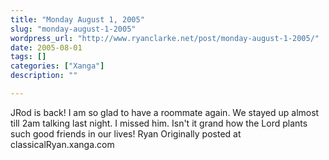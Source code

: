 ```yaml
---
title: "Monday August 1, 2005"
slug: "monday-august-1-2005"
wordpress_url: "http://www.ryanclarke.net/post/monday-august-1-2005/"
date: 2005-08-01
tags: []
categories: ["Xanga"]
description: ""

---
```


JRod is back! I am so glad to have a roommate again. We stayed up almost till 2am talking last night. I missed him. Isn't it grand how the Lord plants such good friends in our lives!
 Ryan
Originally posted at classicalRyan.xanga.com
